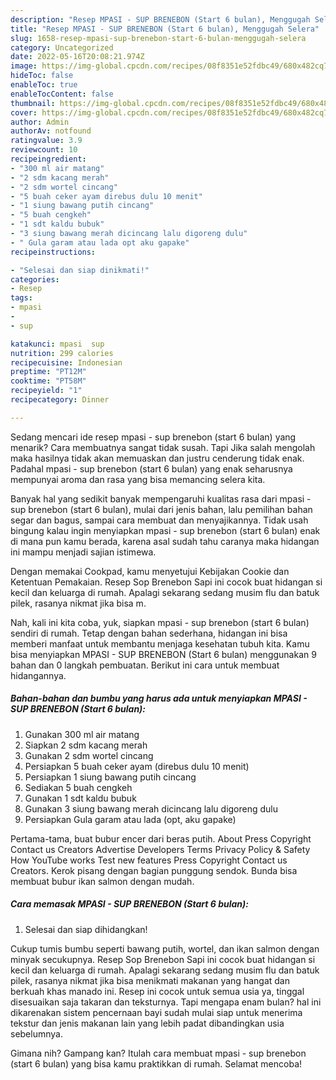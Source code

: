 ```yaml
---
description: "Resep MPASI - SUP BRENEBON (Start 6 bulan), Menggugah Selera"
title: "Resep MPASI - SUP BRENEBON (Start 6 bulan), Menggugah Selera"
slug: 1658-resep-mpasi-sup-brenebon-start-6-bulan-menggugah-selera
category: Uncategorized
date: 2022-05-16T20:08:21.974Z
image: https://img-global.cpcdn.com/recipes/08f8351e52fdbc49/680x482cq70/mpasi-sup-brenebon-start-6-bulan-foto-resep-utama.jpg
hideToc: false
enableToc: true
enableTocContent: false
thumbnail: https://img-global.cpcdn.com/recipes/08f8351e52fdbc49/680x482cq70/mpasi-sup-brenebon-start-6-bulan-foto-resep-utama.jpg
cover: https://img-global.cpcdn.com/recipes/08f8351e52fdbc49/680x482cq70/mpasi-sup-brenebon-start-6-bulan-foto-resep-utama.jpg
author: Admin
authorAv: notfound
ratingvalue: 3.9
reviewcount: 10
recipeingredient:
- "300 ml air matang"
- "2 sdm kacang merah"
- "2 sdm wortel cincang"
- "5 buah ceker ayam direbus dulu 10 menit"
- "1 siung bawang putih cincang"
- "5 buah cengkeh"
- "1 sdt kaldu bubuk"
- "3 siung bawang merah dicincang lalu digoreng dulu"
- " Gula garam atau lada opt aku gapake"
recipeinstructions:

- "Selesai dan siap dinikmati!"
categories:
- Resep
tags:
- mpasi
- 
- sup

katakunci: mpasi  sup 
nutrition: 299 calories
recipecuisine: Indonesian
preptime: "PT12M"
cooktime: "PT58M"
recipeyield: "1"
recipecategory: Dinner

---
```



Sedang mencari ide resep mpasi - sup brenebon (start 6 bulan) yang menarik? Cara membuatnya sangat tidak susah. Tapi Jika salah mengolah maka hasilnya tidak akan memuaskan dan justru cenderung tidak enak. Padahal mpasi - sup brenebon (start 6 bulan) yang enak seharusnya mempunyai aroma dan rasa yang bisa memancing selera kita.


Banyak hal yang sedikit banyak mempengaruhi kualitas rasa dari mpasi - sup brenebon (start 6 bulan), mulai dari jenis bahan, lalu pemilihan bahan segar dan bagus, sampai cara membuat dan menyajikannya. Tidak usah bingung kalau ingin menyiapkan mpasi - sup brenebon (start 6 bulan) enak di mana pun kamu berada, karena asal sudah tahu caranya maka hidangan ini mampu menjadi sajian istimewa.

Dengan memakai Cookpad, kamu menyetujui Kebijakan Cookie dan Ketentuan Pemakaian. Resep Sop Brenebon Sapi ini cocok buat hidangan si kecil dan keluarga di rumah. Apalagi sekarang sedang musim flu dan batuk pilek, rasanya nikmat jika bisa m.


Nah, kali ini kita coba, yuk, siapkan mpasi - sup brenebon (start 6 bulan) sendiri di rumah. Tetap dengan bahan sederhana, hidangan ini bisa memberi manfaat untuk membantu menjaga kesehatan tubuh kita. Kamu bisa menyiapkan MPASI - SUP BRENEBON (Start 6 bulan) menggunakan 9 bahan dan 0 langkah pembuatan. Berikut ini cara untuk membuat hidangannya.

<!--inarticleads1-->

##### Bahan-bahan dan bumbu yang harus ada untuk menyiapkan MPASI - SUP BRENEBON (Start 6 bulan):

1. Gunakan 300 ml air matang
1. Siapkan 2 sdm kacang merah
1. Gunakan 2 sdm wortel cincang
1. Persiapkan 5 buah ceker ayam (direbus dulu 10 menit)
1. Persiapkan 1 siung bawang putih cincang
1. Sediakan 5 buah cengkeh
1. Gunakan 1 sdt kaldu bubuk
1. Gunakan 3 siung bawang merah dicincang lalu digoreng dulu
1. Persiapkan  Gula garam atau lada (opt, aku gapake)


Pertama-tama, buat bubur encer dari beras putih. About Press Copyright Contact us Creators Advertise Developers Terms Privacy Policy &amp; Safety How YouTube works Test new features Press Copyright Contact us Creators. Kerok pisang dengan bagian punggung sendok. Bunda bisa membuat bubur ikan salmon dengan mudah. 

<!--inarticleads2-->

##### Cara memasak MPASI - SUP BRENEBON (Start 6 bulan):


1. Selesai dan siap dihidangkan!

Cukup tumis bumbu seperti bawang putih, wortel, dan ikan salmon dengan minyak secukupnya. Resep Sop Brenebon Sapi ini cocok buat hidangan si kecil dan keluarga di rumah. Apalagi sekarang sedang musim flu dan batuk pilek, rasanya nikmat jika bisa menikmati makanan yang hangat dan berkuah khas manado ini. Resep ini cocok untuk semua usia ya, tinggal disesuaikan saja takaran dan teksturnya. Tapi mengapa enam bulan? hal ini dikarenakan sistem pencernaan bayi sudah mulai siap untuk menerima tekstur dan jenis makanan lain yang lebih padat dibandingkan usia sebelumnya. 

Gimana nih? Gampang kan? Itulah cara membuat mpasi - sup brenebon (start 6 bulan) yang bisa kamu praktikkan di rumah. Selamat mencoba!
